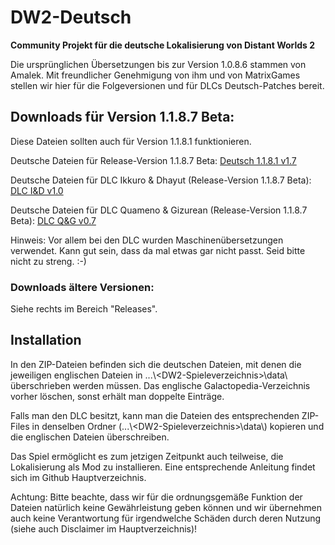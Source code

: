 # DW2-Deutsch
<strong>Community Projekt für die deutsche Lokalisierung von Distant Worlds 2</strong>

Die ursprünglichen Übersetzungen bis zur Version 1.0.8.6 stammen von Amalek. Mit freundlicher Genehmigung von ihm und von MatrixGames stellen wir hier für die Folgeversionen und für DLCs Deutsch-Patches bereit.

<h2>Downloads für Version 1.1.8.7 Beta:</h2>

Diese Dateien sollten auch für Version 1.1.8.1 funktionieren.

Deutsche Dateien für Release-Version 1.1.8.7 Beta:
[Deutsch 1.1.8.1 v1.7](https://github.com/Marty651/DW2-Deutsch/releases/download/v.1.1.8.7Beta-(2024.01.04)/DW2-Deutsch_1.1.8.7Beta_v1.7.zip)

Deutsche Dateien für DLC Ikkuro & Dhayut (Release-Version 1.1.8.7 Beta):
[DLC I&D v1.0](https://github.com/Marty651/DW2-Deutsch/releases/download/v.1.1.8.7Beta-(2024.01.04)/DW2-Deutsch_1.1.8.7Beta_DLC_Ikkuro_and_Dhayut_v1.0.zip)

Deutsche Dateien für DLC Quameno & Gizurean (Release-Version 1.1.8.7 Beta):
[DLC Q&G v0.7](https://github.com/Marty651/DW2-Deutsch/releases/download/v.1.1.8.7Beta-(2024.01.04)/DW2-Deutsch_1.1.8.7Beta_DLC_Quameno_and_Gizureans_v0.7.zip)

Hinweis: Vor allem bei den DLC wurden Maschinenübersetzungen verwendet. Kann gut sein, dass da mal etwas gar nicht passt. Seid bitte nicht zu streng. :-)

<h3>Downloads ältere Versionen:</h3>

Siehe rechts im Bereich "Releases".

<h2>Installation</h2>

In den ZIP-Dateien befinden sich die deutschen Dateien, mit denen die jeweiligen englischen Dateien in ...\\\<DW2-Spieleverzeichnis\>\\data\\ überschrieben werden müssen. Das englische Galactopedia-Verzeichnis vorher löschen, sonst erhält man doppelte Einträge.

Falls man den DLC besitzt, kann man die Dateien des entsprechenden ZIP-Files in denselben Ordner (...\\\<DW2-Spieleverzeichnis\>\\data\\) kopieren und die englischen Dateien überschreiben.

Das Spiel ermöglicht es zum jetzigen Zeitpunkt auch teilweise, die Lokalisierung als Mod zu installieren. Eine entsprechende Anleitung findet sich im Github Hauptverzeichnis.

Achtung: Bitte beachte, dass wir für die ordnungsgemäße Funktion der Dateien natürlich keine Gewährleistung geben können und wir übernehmen auch keine Verantwortung für irgendwelche Schäden durch deren Nutzung (siehe auch Disclaimer im Hauptverzeichnis)!
